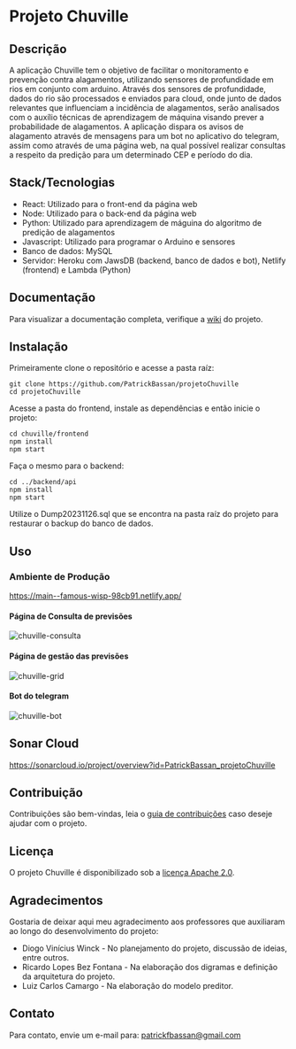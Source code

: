 # Projeto Chuville

## Descrição
A aplicação Chuville tem o objetivo de facilitar o monitoramento e prevenção contra alagamentos, utilizando sensores de profundidade em rios em conjunto com arduino. Através dos sensores de profundidade, dados do rio são processados e enviados para cloud, onde junto de dados relevantes que influenciam a incidência de alagamentos, serão analisados com o auxílio técnicas de aprendizagem de máquina visando prever a probabilidade de alagamentos. A aplicação dispara os avisos de alagamento através de mensagens para um bot no aplicativo do telegram, assim como através de uma página web, na qual possível realizar consultas a respeito da predição para um determinado CEP e período do dia.

## Stack/Tecnologias
- React: Utilizado para o front-end da página web
- Node: Utilizado para o back-end da página web
- Python: Utilizado para aprendizagem de máguina do algoritmo de predição de alagamentos
- Javascript: Utilizado para programar o Arduino e sensores
- Banco de dados: MySQL
- Servidor: Heroku com JawsDB (backend, banco de dados e bot), Netlify (frontend) e Lambda (Python)

## Documentação
Para visualizar a documentação completa, verifique a [wiki](https://github.com/PatrickBassan/projetoChuville/wiki/Documenta%C3%A7%C3%A3o) do projeto.

## Instalação
Primeiramente clone o repositório e acesse a pasta raíz:
```
git clone https://github.com/PatrickBassan/projetoChuville
cd projetoChuville
```
Acesse a pasta do frontend, instale as dependências e então inicie o projeto:
```
cd chuville/frontend
npm install
npm start
```
Faça o mesmo para o backend:
```
cd ../backend/api
npm install
npm start
```
Utilize o Dump20231126.sql que se encontra na pasta raíz do projeto para restaurar o backup do banco de dados.
## Uso
### Ambiente de Produção
https://main--famous-wisp-98cb91.netlify.app/

#### Página de Consulta de previsões
![chuville-consulta](https://github.com/PatrickBassan/projetoChuville/assets/61787168/951ef132-201f-46e2-9d7e-d382d7ba9901)

#### Página de gestão das previsões
![chuville-grid](https://github.com/PatrickBassan/projetoChuville/assets/61787168/4c040181-3954-4cde-9d9b-981ffe411c9c)

#### Bot do telegram
![chuville-bot](https://github.com/PatrickBassan/projetoChuville/assets/61787168/4925e62c-26bb-48d1-ad9b-3fcbf690c280)

## Sonar Cloud
https://sonarcloud.io/project/overview?id=PatrickBassan_projetoChuville

## Contribuição
Contribuições são bem-vindas, leia o [guia de contribuições](https://github.com/PatrickBassan/projetoChuville/wiki/Guia-de-Contribui%C3%A7%C3%A3o) caso deseje ajudar com o projeto.

## Licença
O projeto Chuville é disponibilizado sob a [licença Apache 2.0](https://www.apache.org/licenses/LICENSE-2.0).

## Agradecimentos
Gostaria de deixar aqui meu agradecimento aos professores que auxiliaram ao longo do desenvolvimento do projeto:
- Diogo Vinícius Winck - No planejamento do projeto, discussão de ideias, entre outros.
- Ricardo Lopes Bez Fontana - Na elaboração dos digramas e definição da arquitetura do projeto.
- Luiz Carlos Camargo - Na elaboração do modelo preditor.

## Contato
Para contato, envie um e-mail para: patrickfbassan@gmail.com
